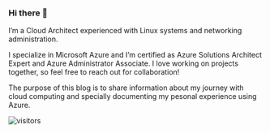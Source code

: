 ### Hi there 👋

<!--
**daniel-fv/daniel-fv** is a ✨ _special_ ✨ repository because its `README.md` (this file) appears on your GitHub profile.

Here are some ideas to get you started:

- 🔭 I’m currently working on ...
- 🌱 I’m currently learning ...
- 👯 I’m looking to collaborate on ...
- 🤔 I’m looking for help with ...
- 💬 Ask me about ...
- 📫 How to reach me: ...
- 😄 Pronouns: ...
- ⚡ Fun fact: ...
-->

I’m a Cloud Architect experienced with Linux systems and networking administration.

I specialize in Microsoft Azure and I’m certified as Azure Solutions Architect Expert and Azure Administrator Associate. I love working on projects together, so feel free to reach out for collaboration!

The purpose of this blog is to share information about my journey with cloud computing and specially documenting my pesonal experience using Azure.

![visitors](https://visitor-badge.glitch.me/badge?page_id=daniel-fv.daniel-fv)
 
